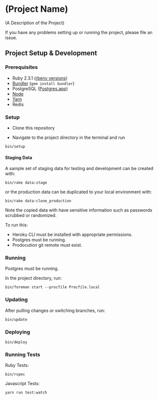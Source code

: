 # (Project Name)

(A Description of the Project)

If you have any problems setting up or running the project, please file an
issue.

## Project Setup & Development

### Prerequisites

- Ruby 2.3.1 ([rbenv versions](https://github.com/rbenv/rbenv))
- [Bundler](http://bundler.io) (`gem install bundler`)
- PostgreSQL ([Postgres.app](http://postgresapp.com))
- [Node](https://nodejs.org/en/)
- [Yarn](https://yarnpkg.com/)
- Redis


### Setup

- Clone this repository

- Navigate to the project directory in the terminal and run

```shell
bin/setup
```


#### Staging Data

A sample set of staging data for testing and development can be created with:

```shell
bin/rake data:stage
```

or the production data can be duplicated to your local environment with:

```shell
bin/rake data:clone_production
```

Note the copied data with have sensitive information such as passwords scrubbed
or randomized.

To run this: 

- Heroku CLI must be installed with appropriate permissions.
- Postgres must be running.
- Prodocution git remote must exist.


### Running

Postgres must be running.

In the project directory, run:

```shell
bin/foreman start --procfile Procfile.local
```


### Updating

After pulling changes or switching branches, run:

```shell
bin/update
```


### Deploying

```shell
bin/deploy
```


### Running Tests

Ruby Tests: 

```shell
bin/rspec
```

Javascript Tests:

```shell
yarn run test:watch
```

